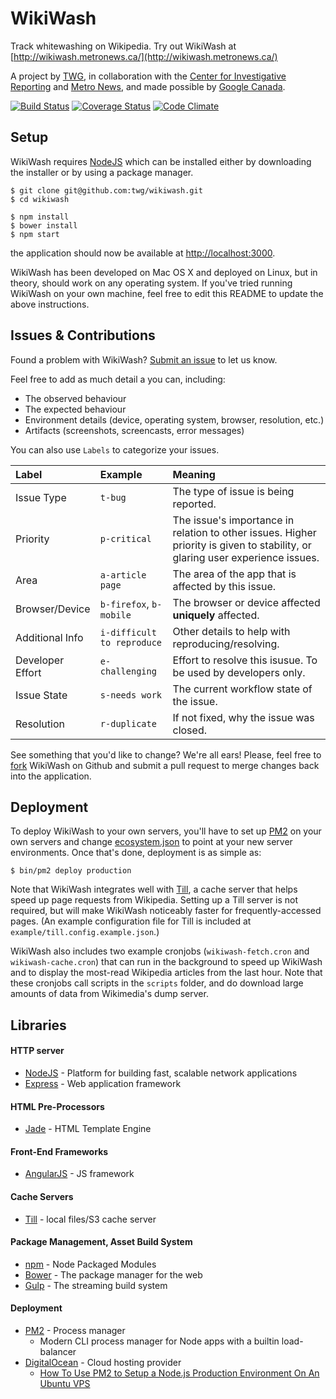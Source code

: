 
# WikiWash

Track whitewashing on Wikipedia. Try out WikiWash at [http://wikiwash.metronews.ca/](http://wikiwash.metronews.ca/)

A project by [TWG](https://twg.io), in collaboration with
the [Center for Investigative Reporting](http://www.centerforinvestigativereporting.org/) and
[Metro News](http://metronews.ca/), and made possible by [Google Canada](http://googlecanada.blogspot.ca/).

[![Build Status](https://img.shields.io/travis/twg/wikiwash.svg?style=flat)](https://travis-ci.org/twg/wikiwash) [![Coverage Status](https://img.shields.io/coveralls/twg/wikiwash.svg?style=flat)](https://coveralls.io/r/twg/wikiwash) [![Code Climate](https://img.shields.io/codeclimate/github/twg/wikiwash.svg?style=flat)](https://codeclimate.com/github/twg/wikiwash)

## Setup

WikiWash requires [NodeJS](http://nodejs.org/) which can be installed either
by downloading the installer or by using a package manager.


```
$ git clone git@github.com:twg/wikiwash.git
$ cd wikiwash

$ npm install
$ bower install
$ npm start
```

the application should now be available at [http://localhost:3000](http://localhost:3000).

WikiWash has been developed on Mac OS X and deployed on Linux, but in theory,
should work on any operating system. If you've tried running WikiWash on your
own machine, feel free to edit this README to update the above instructions.

## Issues & Contributions

Found a problem with WikiWash? [Submit an issue](https://github.com/twg/wikiwash/issues/new)
to let us know.

Feel free to add as much detail a you can, including:

- The observed behaviour
- The expected behaviour
- Environment details (device, operating system, browser, resolution, etc.)
- Artifacts (screenshots, screencasts, error messages)

You can also use `Labels` to categorize your issues.

| Label            | Example                     | Meaning                                                       |
|:-----------------|:----------------------------|:--------------------------------------------------------------|
| Issue Type       | `t-bug`                     | The type of issue is being reported.                          |
| Priority         | `p-critical`                | The issue's importance in relation to other issues. Higher                                                        priority is given to stability, or glaring user experience                                                                                                             issues.  |
| Area             | `a-article page`            | The area of the app that is affected by this issue.           |
| Browser/Device   | `b-firefox`, `b-mobile`     | The browser or device affected **uniquely** affected.         |
| Additional Info  | `i-difficult to reproduce`  | Other details to help with reproducing/resolving.             |
| Developer Effort | `e-challenging`             | Effort to resolve this isusue. To be used by developers only. |
| Issue State      | `s-needs work`              | The current workflow state of the issue.                      |
| Resolution       | `r-duplicate`               | If not fixed, why the issue was closed.                       |

See something that you'd like to change? We're all ears! Please, feel free to
[fork](https://github.com/twg/wikiwash/fork) WikiWash on Github and submit a
pull request to merge changes back into the application.

## Deployment

To deploy WikiWash to your own servers, you'll have to set up
[PM2](https://github.com/Unitech/pm2) on your own servers and change
[ecosystem.json](https://github.com/twg/wikiwash/blob/master/ecosystem.json)
to point at your new server environments. Once that's done, deployment is as
simple as:

```
$ bin/pm2 deploy production
```

Note that WikiWash integrates well with [Till](https://github.com/psobot/till),
a cache server that helps speed up page requests from Wikipedia. Setting up a
Till server is not required, but will make WikiWash noticeably faster for
frequently-accessed pages. (An example configuration file for Till is included
at `example/till.config.example.json`.)

WikiWash also includes two example cronjobs (`wikiwash-fetch.cron` and
`wikiwash-cache.cron`) that can run in the background to speed up WikiWash and
to display the most-read Wikipedia articles from the last hour. Note that
these cronjobs call scripts in the `scripts` folder, and do download large
amounts of data from Wikimedia's dump server.

## Libraries

#### HTTP server

* [NodeJS](http://nodejs.org/) - Platform for building fast, scalable network applications
* [Express](http://expressjs.com/) - Web application framework

#### HTML Pre-Processors

* [Jade](http://jade-lang.com/) - HTML Template Engine

#### Front-End Frameworks

* [AngularJS](https://angularjs.org/) - JS framework

#### Cache Servers

* [Till](https://github.com/psobot/till) - local files/S3 cache server

#### Package Management, Asset Build System

* [npm](https://npmjs.org) - Node Packaged Modules
* [Bower](http://bower.io) - The package manager for the web
* [Gulp](http://gulpjs.com) - The streaming build system

#### Deployment
* [PM2](https://github.com/Unitech/pm2) - Process manager
  * Modern CLI process manager for Node apps with a builtin load-balancer
* [DigitalOcean](https://www.digitalocean.com/) - Cloud hosting provider
  * [How To Use PM2 to Setup a Node.js Production Environment On An Ubuntu VPS](https://www.digitalocean.com/community/tutorials/how-to-use-pm2-to-setup-a-node-js-production-environment-on-an-ubuntu-vps)
